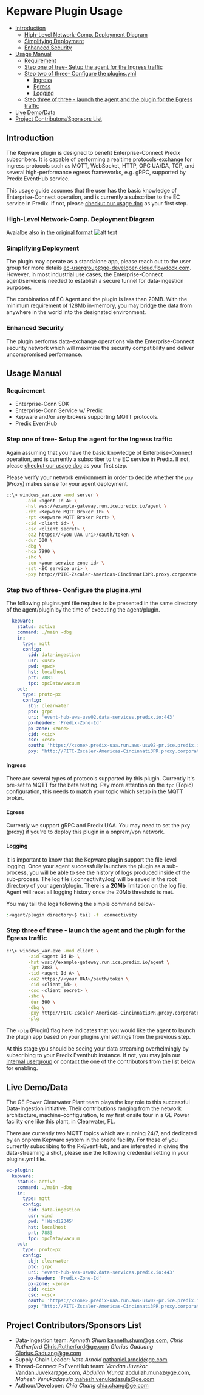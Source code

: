 # Kepware Plugin Usage

* [Introduction](#introduction) 
  * [High-Level Network-Comp. Deployment Diagram](#high-level-network-comp-deployment-diagram)
  * [Simplifying Deployment](#simplifying-deployment)
  * [Enhanced Security](#enhanced-security)
* [Usage Manual](#usage-manual)
  * [Requirement](#requirement)
  * [Step one of tree- Setup the agent for the Ingress traffic](#step-one-of-tree--setup-the-agent-for-the-ingress-traffic)
  * [Step two of three- Configure the plugins.yml](#step-two-of-three--configure-the-pluginsyml)
    * [Ingress](#ingress)
    * [Egress](#egress)
    * [Logging](#logging)
  * [Step three of three - launch the agent and the plugin for the Egress traffic](#step-three-of-three---launch-the-agent-and-the-plugin-for-the-egress-traffic)
* [Live Demo/Data](#live-demodata)
* [Project Contributors/Sponsors List](#project-contributorssponsors-list)

## Introduction
The Kepware plugin is designed to benefit Enterprise-Connect Predix subscribers. It is capable of performing a realtime protocols-exchange for ingress protocols such as MQTT, WebSocket, HTTP, OPC UA/DA, TCP, and several high-performance egress frameworks, e.g. gRPC, supported by Predix EventHub service.

This usage guide assumes that the user has the basic knowledge of Enterprise-Connect operation, and is currently a subscriber to the EC service in Predix. If not, please [checkut our usage doc](https://github.com/Enterprise-connect/ec-misc-docs) as your first step.

### High-Level Network-Comp. Deployment Diagram
Avaialbe also in [the original format](https://www.lucidchart.com/invitations/accept/38742699-09fe-4f68-ada9-dbb82fa1efd0)
![alt text](https://github.build.ge.com/Enterprise-Connect/ec-sdk/blob/beta/plugins/kepware/KepwareCBPlugin.png)

### Simplifying Deployment
The plugin may operate as a standalone app, please reach out to the user group for more details ec-usergroup@ge-developer-cloud.flowdock.com. However, in most industrial use cases, the Enterprise-Connect agent/service is needed to establish a secure tunnel for data-ingestion purposes.

The combination of EC Agent and the plugin is less than 20MB. With the minimum requirement of 128Mb in-memory, you may bridge the data from anywhere in the world into the designated environment.

### Enhanced Security
The plugin performs data-exchange operations via the Enterprise-Connect security network which will maximise the security compatibility and deliver uncompromised performance.

## Usage Manual
### Requirement
 - Enterprise-Conn SDK
 - Enterprise-Conn Service w/ Predix
 - Kepware and/or any brokers supporting MQTT protocols.
 - Predix EventHub

### Step one of tree- Setup the agent for the Ingress traffic
Again assuming that you have the basic knowledge of Enterprise-Connect operation, and is currently a subscriber to the EC service in Predix. If not, please [checkut our usage doc](https://github.com/Enterprise-connect/ec-misc-docs) as your first step.

Please verify your network environment in order to decide whether the ```pxy``` (Proxy) makes sense for your agent deployment.

```bash
c:\> windows_var.exe -mod server \
       -aid <agent Id A> \
       -hst wss://example-gateway.run.ice.predix.io/agent \
       -rht <Kepware MQTT Broker IP> \
       -rpt <Kepware MQTT Broker Port> \
       -cid <client id> \
       -csc <client secret> \
       -oa2 https://<you UAA uri>/oauth/token \
       -dur 300 \
       -dbg \
       -hca 7990 \
       -shc \
       -zon <your service zone id> \
       -sst <EC service uri> \
       -pxy http://PITC-Zscaler-Americas-Cincinnati3PR.proxy.corporate.ge.com:80
```

### Step two of three- Configure the plugins.yml
The following plugins.yml file requires to be presented in the same directory of the agent/plugin by the time of executing the agent/plugin.

```yaml
  kepware:
    status: active
    command: ./main -dbg
    in:
      type: mqtt
      config:
        cid: data-ingestion
        usr: <usr>
        pwd: <pwd>
        hst: localhost
        prt: 7883
        tpc: opcData/vacuum
    out:
      type: proto-px
      config:
        sbj: clearwater
        ptc: grpc
        uri: 'event-hub-aws-usw02.data-services.predix.io:443'
        px-header: 'Predix-Zone-Id'
        px-zone: <zone>
        cid: <cid>
        csc: <csc>
        oauth: 'https://<zone>.predix-uaa.run.aws-usw02-pr.ice.predix.io/oauth/token'
        pxy: 'http://PITC-Zscaler-Americas-Cincinnati3PR.proxy.corporate.ge.com:80'

```

#### Ingress
There are several types of protocols supported by this plugin. Currently it's pre-set to MQTT for the beta testing. Pay more attention on the ```tpc``` (Topic) configuration, this needs to match your topic which setup in the MQTT broker.

#### Egress
Currently we support gRPC and Predix UAA. You may need to set the pxy (proxy) if you're to deploy this plugin in a onprem/vpn network.

#### Logging
It is important to know that the Kepware plugin support the file-level logging. Once your agent successfully launches the plugin as a sub-process, you will be able to see the history of logs produced inside of the sub-process. The log file (.connectivity.log) will be saved in the root directory of your agent/plugin. There is a **20Mb** limitation on the log file. Agent will reset all logging history once the 20Mb threshold is met.

You may tail the logs following the simple command below-
```bash
:<agent/plugin directory>$ tail -f .connectivity
```

### Step three of three - launch the agent and the plugin for the Egress traffic
```bash
c:\> windows_var.exe -mod client \
        -aid <agent Id B> \
        -hst wss://example-gateway.run.ice.predix.io/agent \
        -lpt 7883 \
        -tid <agent Id A> \
        -oa2 https://<your UAA>/oauth/token \
        -cid <client_id> \
        -csc <client secret> \
        -shc \
        -dur 300 \
        -dbg \
        -pxy http://PITC-Zscaler-Americas-Cincinnati3PR.proxy.corporate.ge.com:80 \
        -plg
```
The ```-plg``` (Plugin) flag here indicates that you would like the agent to launch the plugin app based on your plugins.yml settings from the previous step.

At this stage you should be seeing your data streaming overhelmingly by subscribing to your Predix Eventhub instance. If not, you may join our [internal usergroup](https://www.flowdock.com/app/ge-developer-cloud/ec-usergroup) or contact the one of the contributors from the list below for enabling. 

## Live Demo/Data
The GE Power Clearwater Plant team plays the key role to this successful Data-Ingestion initiative. Their contributions ranging from the network architecture, machine-configuration, to my first onsite tour in a GE Power facility one like this plant, in Clearwater, FL.

There are currently two MQTT topics which are running 24/7, and dedicated by an onprem Kepware system in the onsite facility. For those of you currently subscribing to the PxEventHub, and are interested in giving the data-streaming a shot, please use the following credential setting in your plugins.yml file.

```yaml
ec-plugin:
  kepware:
    status: active
    command: ./main -dbg
    in:
      type: mqtt 
      config:
        cid: data-ingestion
        usr: wind
        pwd: '!Wind12345'
        hst: localhost
        prt: 7883
        tpc: opcData/vacuum
    out:
      type: proto-px
      config:
        sbj: clearwater
        ptc: grpc
        uri: 'event-hub-aws-usw02.data-services.predix.io:443'
        px-header: 'Predix-Zone-Id'
        px-zone: <zone>
        cid: <cid>
        csc: <csc>
        oauth: 'https://<zone>.predix-uaa.run.aws-usw02-pr.ice.predix.io/oauth/token'
        pxy: 'http://PITC-Zscaler-Americas-Cincinnati3PR.proxy.corporate.ge.com:80'
```

## Project Contributors/Sponsors List

 - Data-Ingestion team: *Kenneth Shum* <kenneth.shum@ge.com>, *Chris Rutherford* <Chris.Rutherford@ge.com> *Glorius Gaduang* <Glorius.Gaduang@ge.com>
 - Supply-Chain Leader: *Nate Arnold* <nathaniel.arnold@ge.com>
 - Thread-Connect PxEventHub team: *Vandan Juvekar* <Vandan.Juvekar@ge.com>, *Abdullah Munaz* <abdullah.munaz@ge.com>, *Mahesh Venukadasula* <mahesh.venukadasula@ge.com>
 - Authour/Developer: *Chia Chang* <chia.chang@ge.com>


